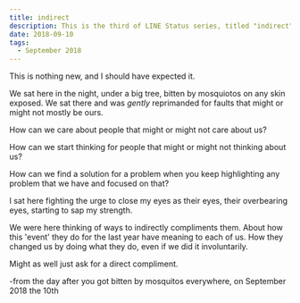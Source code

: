 ```yaml
---
title: indirect
description: This is the third of LINE Status series, titled "indirect".
date: 2018-09-10
tags: 
  - September 2018
---
```


This is nothing new, and I should have expected it.

We sat here in the night, under a big tree, bitten by mosquiotos on any skin exposed. We sat there and was *gently* reprimanded for faults that might or might not mostly be ours.

How can we care about people that might or might not care about us?

How can we start thinking for people that might or might not thinking about us?

How can we find a solution for a problem when you keep highlighting any problem that we have and focused on that?

I sat here fighting the urge to close my eyes as their eyes, their overbearing eyes, starting to sap my strength.

We were here thinking of ways to indirectly compliments them. About how this 'event' they do for the last year have meaning to each of us. How they changed us by doing what they do, even if we did it involuntarily.

Might as well just ask for a direct compliment.

-from the day after you got bitten by mosquitos everywhere, on September 2018 the 10th